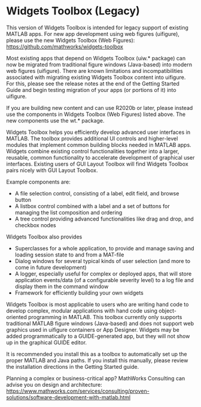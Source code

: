 # Widgets Toolbox (Legacy)

This version of Widgets Toolbox is intended for legacy support of existing MATLAB apps. For new app development using web figures (uifigure), please use the new Widgets Toolbox (Web Figures):
<New File Exchange URL>
https://github.com/mathworks/widgets-toolbox

Most existing apps that depend on Widgets Toolbox (uiw.* package) can now be migrated from traditional figure windows (Java-based) into modern web figures (uifigure). There are known limitations and incompatibilities associated with migrating existing Widgets Toolbox content into uifigure. For this, please see the release notes at the end of the Getting Started Guide and begin testing migration of your apps (or portions of it) into uifigure. 

If you are building new content and can use R2020b or later, please instead use the components in Widgets Toolbox (Web Figures) listed above. The new components use the wt.* package.


Widgets Toolbox helps you efficiently develop advanced user interfaces in MATLAB. The toolbox provides additional UI controls and higher-level modules that implement common building blocks needed in MATLAB apps. Widgets combine existing control functionalities together into a larger, reusable, common functionality to accelerate development of graphical user interfaces. Existing users of GUI Layout Toolbox will find Widgets Toolbox pairs nicely with GUI Layout Toolbox.

Example components are:
- A file selection control, consisting of a label, edit field, and browse button
- A listbox control combined with a label and a set of buttons for managing the list composition and ordering
- A tree control providing advanced functionalities like drag and drop, and checkbox nodes

Widgets Toolbox also provides
- Superclasses for a whole application, to provide and manage saving and loading session state to and from a MAT-file
- Dialog windows for several typical kinds of user selection (and more to come in future development)
- A logger, especially useful for complex or deployed apps, that will store application events/data (of a configurable severity level) to a log file and display them in the command window
- Framework for efficiently building your own widgets

Widgets Toolbox is most applicable to users who are writing hand code to develop complex, modular applications with hand code using object-oriented programming in MATLAB. This toolbox currently only supports traditional MATLAB figure windows (Java-based) and does not support web graphics used in uifigure containers or App Designer. Widgets may be added programmatically to a GUIDE-generated app, but they will not show up in the graphical GUIDE editor.

It is recommended you install this as a toolbox to automatically set up the proper MATLAB and Java paths. If you install this manually, please review the installation directions in the Getting Started guide.

Planning a complex or business-critical app? MathWorks Consulting can advise you on design and architecture: https://www.mathworks.com/services/consulting/proven-solutions/software-development-with-matlab.html